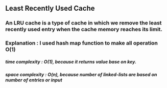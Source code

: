 ## Least Recently Used Cache
### An LRU cache is a type of cache in which we remove the least recently used entry when the cache memory reaches its limit.

### Explanation : I used hash map function to make all operation O(1)


##### time complexity : O(1), because it returns value base on key.
##### space complexity : O(n), because number of linked-lists are based on number of entries or input
